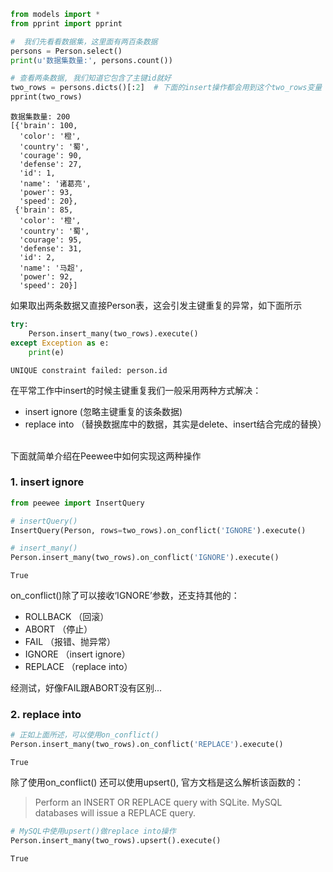 

```python
from models import *
from pprint import pprint

#  我们先看看数据集，这里面有两百条数据
persons = Person.select()
print(u'数据集数量:', persons.count())

# 查看两条数据, 我们知道它包含了主键id就好
two_rows = persons.dicts()[:2]  # 下面的insert操作都会用到这个two_rows变量
pprint(two_rows) 
```

    数据集数量: 200
    [{'brain': 100,
      'color': '橙',
      'country': '蜀',
      'courage': 90,
      'defense': 27,
      'id': 1,
      'name': '诸葛亮',
      'power': 93,
      'speed': 20},
     {'brain': 85,
      'color': '橙',
      'country': '蜀',
      'courage': 95,
      'defense': 31,
      'id': 2,
      'name': '马超',
      'power': 92,
      'speed': 20}]


 如果取出两条数据又直接Person表，这会引发主键重复的异常，如下面所示


```python
try:
    Person.insert_many(two_rows).execute()
except Exception as e:
    print(e)
```

    UNIQUE constraint failed: person.id


在平常工作中insert的时候主键重复我们一般采用两种方式解决：

- insert ignore   (忽略主键重复的该条数据)
- replace into  （替换数据库中的数据，其实是delete、insert结合完成的替换）

<br/>下面就简单介绍在Peewee中如何实现这两种操作

### 1. insert ignore


```python
from peewee import InsertQuery

# insertQuery() 
InsertQuery(Person, rows=two_rows).on_conflict('IGNORE').execute()

# insert_many()
Person.insert_many(two_rows).on_conflict('IGNORE').execute()
```




    True



on_conflict()除了可以接收‘IGNORE’参数，还支持其他的：
- ROLLBACK  （回滚）
- ABORT  （停止）
- FAIL  （报错、抛异常）
- IGNORE  （insert ignore）
- REPLACE  （replace into）

经测试，好像FAIL跟ABORT没有区别...

### 2. replace into


```python
# 正如上面所述，可以使用on_conflict()
Person.insert_many(two_rows).on_conflict('REPLACE').execute()
```




    True



除了使用on_conflict() 还可以使用upsert(), 官方文档是这么解析该函数的：

> Perform an INSERT OR REPLACE query with SQLite. MySQL databases will issue a REPLACE query.


```python
# MySQL中使用upsert()做replace into操作
Person.insert_many(two_rows).upsert().execute()
```




    True


